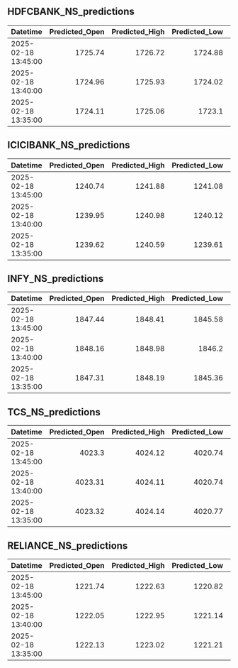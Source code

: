 ## HDFCBANK_NS_predictions
| Datetime            |   Predicted_Open |   Predicted_High |   Predicted_Low |   Predicted_Close |   Predicted_Volume |
|:--------------------|-----------------:|-----------------:|----------------:|------------------:|-------------------:|
| 2025-02-18 13:45:00 |          1725.74 |          1726.72 |         1724.88 |           1725.67 |             106804 |
| 2025-02-18 13:40:00 |          1724.96 |          1725.93 |         1724.02 |           1724.84 |             107757 |
| 2025-02-18 13:35:00 |          1724.11 |          1725.06 |         1723.1  |           1723.94 |             108375 |

## ICICIBANK_NS_predictions
| Datetime            |   Predicted_Open |   Predicted_High |   Predicted_Low |   Predicted_Close |   Predicted_Volume |
|:--------------------|-----------------:|-----------------:|----------------:|------------------:|-------------------:|
| 2025-02-18 13:45:00 |          1240.74 |          1241.88 |         1241.08 |           1241.3  |            64497.3 |
| 2025-02-18 13:40:00 |          1239.95 |          1240.98 |         1240.12 |           1240.41 |            69391.6 |
| 2025-02-18 13:35:00 |          1239.62 |          1240.59 |         1239.61 |           1240.04 |            82608.2 |

## INFY_NS_predictions
| Datetime            |   Predicted_Open |   Predicted_High |   Predicted_Low |   Predicted_Close |   Predicted_Volume |
|:--------------------|-----------------:|-----------------:|----------------:|------------------:|-------------------:|
| 2025-02-18 13:45:00 |          1847.44 |          1848.41 |         1845.58 |           1847.81 |            47488.4 |
| 2025-02-18 13:40:00 |          1848.16 |          1848.98 |         1846.2  |           1848.25 |            45124   |
| 2025-02-18 13:35:00 |          1847.31 |          1848.19 |         1845.36 |           1847.67 |            48187.7 |

## TCS_NS_predictions
| Datetime            |   Predicted_Open |   Predicted_High |   Predicted_Low |   Predicted_Close |   Predicted_Volume |
|:--------------------|-----------------:|-----------------:|----------------:|------------------:|-------------------:|
| 2025-02-18 13:45:00 |          4023.3  |          4024.12 |         4020.74 |           4029.13 |            26181.4 |
| 2025-02-18 13:40:00 |          4023.31 |          4024.11 |         4020.74 |           4029.16 |            26220.9 |
| 2025-02-18 13:35:00 |          4023.32 |          4024.14 |         4020.77 |           4029.21 |            26266.2 |

## RELIANCE_NS_predictions
| Datetime            |   Predicted_Open |   Predicted_High |   Predicted_Low |   Predicted_Close |   Predicted_Volume |
|:--------------------|-----------------:|-----------------:|----------------:|------------------:|-------------------:|
| 2025-02-18 13:45:00 |          1221.74 |          1222.63 |         1220.82 |           1221.99 |            88695.4 |
| 2025-02-18 13:40:00 |          1222.05 |          1222.95 |         1221.14 |           1222.26 |            87440.3 |
| 2025-02-18 13:35:00 |          1222.13 |          1223.02 |         1221.21 |           1222.35 |            88189.2 |

